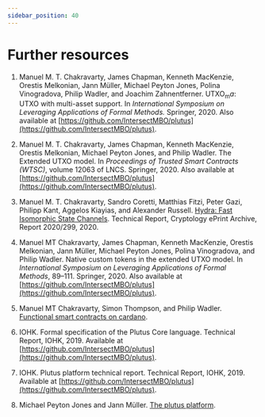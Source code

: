```yaml
---
sidebar_position: 40
---
```


# Further resources

1. Manuel M. T. Chakravarty, James Chapman, Kenneth MacKenzie, Orestis Melkonian, Jann Müller, Michael Peyton Jones, Polina Vinogradova, Philip Wadler, and Joachim Zahnentferner. UTXO$_\mathrm ma$: UTXO with multi-asset support. In *International Symposium on Leveraging Applications of Formal Methods.* Springer, 2020. Also available at [https://github.com/IntersectMBO/plutus](https://github.com/IntersectMBO/plutus).

2. Manuel M. T. Chakravarty, James Chapman, Kenneth MacKenzie, Orestis Melkonian, Michael Peyton Jones, and Philip Wadler. The Extended UTXO model. In *Proceedings of Trusted Smart Contracts (WTSC)*, volume 12063 of LNCS. Springer, 2020. Also available at [https://github.com/IntersectMBO/plutus](https://github.com/IntersectMBO/plutus).

3. Manuel M. T. Chakravarty, Sandro Coretti, Matthias Fitzi, Peter Gazi, Philipp Kant, Aggelos Kiayias, and Alexander Russell. [Hydra: Fast Isomorphic State Channels](https://eprint.iacr.org/2020/299). Technical Report, Cryptology ePrint Archive, Report 2020/299, 2020. 

4. Manuel MT Chakravarty, James Chapman, Kenneth MacKenzie, Orestis Melkonian, Jann Müller, Michael Peyton Jones, Polina Vinogradova, and Philip Wadler. Native custom tokens in the extended UTXO model. In *International Symposium on Leveraging Applications of Formal Methods*, 89–111. Springer, 2020. Also available at [https://github.com/IntersectMBO/plutus](https://github.com/IntersectMBO/plutus).

5. Manuel MT Chakravarty, Simon Thompson, and Philip Wadler. [Functional smart contracts on cardano](https://www.youtube.com/watch?v=MpWeg6Fg0t8).

6. IOHK. Formal specification of the Plutus Core language. Technical Report, IOHK, 2019. Available at [https://github.com/IntersectMBO/plutus](https://github.com/IntersectMBO/plutus).

7. IOHK. Plutus platform technical report. Technical Report, IOHK, 2019. Available at [https://github.com/IntersectMBO/plutus](https://github.com/IntersectMBO/plutus).

8. Michael Peyton Jones and Jann Müller. [The plutus platform](https://www.youtube.com/watch?v=usMPt8KpBeI). 
